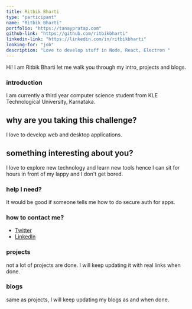 ```yaml
---
title: Ritbik Bharti
type: "participant"
name: "Ritbik Bharti"
portfolio: "https://tanaypratap.com"
github-link: "https://github.com/ritbikbharti"
linkedin-link: "https://linkedin.com/in/ritbikbharti"
looking-for: "job"
description: "Love to develop stuff in Node, React, Electron "
---
```


Hi! I am Ritbik Bharti let me walk you through my intro, projects and blogs.

### introduction

I am currently a third year computer science student from KLE Technological University, Karnataka.

## why are you taking this challenge?

I love to develop web and desktop applications.

## something interesting about you?

I love to explore new technology and learn new tools hence I can sit for hours in front of my lappy and I don't get bored.

### help I need?

It would be good if someone tells me how to do secure auth for apps.

### how to contact me?

- [Twitter](https://www.twitter.com/ritbikbharti)
- [LinkedIn](https://www.linkedin.com/in/ritbikbharti)

### projects

not a lot of projects are done. I will keep updating it with real links when done.


### blogs

same as projects, I will keep updating my blogs as and when done.

